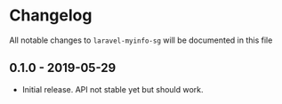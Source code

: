 # Changelog

All notable changes to `laravel-myinfo-sg` will be documented in this file

## 0.1.0 - 2019-05-29

- Initial release. API not stable yet but should work.
